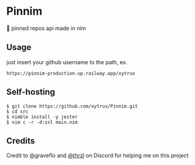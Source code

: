 # Pinnim
📌 pinned repos api made in nim

## Usage

just insert your github username to the path, ex.

```
https://pinnim-production.up.railway.app/xytrux
```

## Self-hosting
```
$ git clone https://github.com/xytrux/Pinnim.git
$ cd src
$ nimble install -y jester
$ nim c -r -d:ssl main.nim
```

## Credits
Credit to @graveflo and [@thrzl](https://github.com/thrzl) on Discord for helping me on this project

